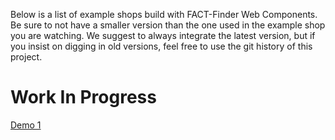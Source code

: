 Below is a list of example shops build with FACT-Finder Web Components.
Be sure to not have a smaller version than the one used in the example shop you are watching. 
We suggest to always integrate the latest version, but if you insist on digging in old versions,
feel free to use the git history of this project.

# Work In Progress
[Demo 1](https://fact-finder-web-components.github.io/shop-designs/)
